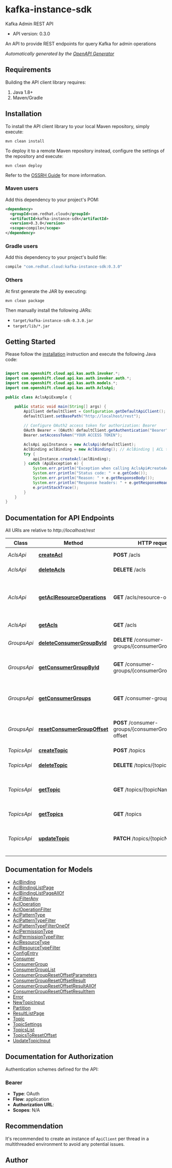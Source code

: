 # kafka-instance-sdk

Kafka Admin REST API

- API version: 0.3.0

An API to provide REST endpoints for query Kafka for admin operations


*Automatically generated by the [OpenAPI Generator](https://openapi-generator.tech)*

## Requirements

Building the API client library requires:

1. Java 1.8+
2. Maven/Gradle

## Installation

To install the API client library to your local Maven repository, simply execute:

```shell
mvn clean install
```

To deploy it to a remote Maven repository instead, configure the settings of the repository and execute:

```shell
mvn clean deploy
```

Refer to the [OSSRH Guide](http://central.sonatype.org/pages/ossrh-guide.html) for more information.

### Maven users

Add this dependency to your project's POM:

```xml
<dependency>
  <groupId>com.redhat.cloud</groupId>
  <artifactId>kafka-instance-sdk</artifactId>
  <version>0.3.0</version>
  <scope>compile</scope>
</dependency>
```

### Gradle users

Add this dependency to your project's build file:

```groovy
compile "com.redhat.cloud:kafka-instance-sdk:0.3.0"
```

### Others

At first generate the JAR by executing:

```shell
mvn clean package
```

Then manually install the following JARs:

- `target/kafka-instance-sdk-0.3.0.jar`
- `target/lib/*.jar`

## Getting Started

Please follow the [installation](#installation) instruction and execute the following Java code:

```java

import com.openshift.cloud.api.kas.auth.invoker.*;
import com.openshift.cloud.api.kas.auth.invoker.auth.*;
import com.openshift.cloud.api.kas.auth.models.*;
import com.openshift.cloud.api.kas.auth.AclsApi;

public class AclsApiExample {

    public static void main(String[] args) {
        ApiClient defaultClient = Configuration.getDefaultApiClient();
        defaultClient.setBasePath("http://localhost/rest");
        
        // Configure OAuth2 access token for authorization: Bearer
        OAuth Bearer = (OAuth) defaultClient.getAuthentication("Bearer");
        Bearer.setAccessToken("YOUR ACCESS TOKEN");

        AclsApi apiInstance = new AclsApi(defaultClient);
        AclBinding aclBinding = new AclBinding(); // AclBinding | ACL to create.
        try {
            apiInstance.createAcl(aclBinding);
        } catch (ApiException e) {
            System.err.println("Exception when calling AclsApi#createAcl");
            System.err.println("Status code: " + e.getCode());
            System.err.println("Reason: " + e.getResponseBody());
            System.err.println("Response headers: " + e.getResponseHeaders());
            e.printStackTrace();
        }
    }
}

```

## Documentation for API Endpoints

All URIs are relative to *http://localhost/rest*

Class | Method | HTTP request | Description
------------ | ------------- | ------------- | -------------
*AclsApi* | [**createAcl**](docs/AclsApi.md#createAcl) | **POST** /acls | Create ACL binding
*AclsApi* | [**deleteAcls**](docs/AclsApi.md#deleteAcls) | **DELETE** /acls | Delete ACL bindings
*AclsApi* | [**getAclResourceOperations**](docs/AclsApi.md#getAclResourceOperations) | **GET** /acls/resource-operations | Retrieve allowed ACL resources and operations
*AclsApi* | [**getAcls**](docs/AclsApi.md#getAcls) | **GET** /acls | List ACL bindings
*GroupsApi* | [**deleteConsumerGroupById**](docs/GroupsApi.md#deleteConsumerGroupById) | **DELETE** /consumer-groups/{consumerGroupId} | Delete a consumer group.
*GroupsApi* | [**getConsumerGroupById**](docs/GroupsApi.md#getConsumerGroupById) | **GET** /consumer-groups/{consumerGroupId} | Get a single consumer group by its unique ID.
*GroupsApi* | [**getConsumerGroups**](docs/GroupsApi.md#getConsumerGroups) | **GET** /consumer-groups | List of consumer groups in the Kafka instance.
*GroupsApi* | [**resetConsumerGroupOffset**](docs/GroupsApi.md#resetConsumerGroupOffset) | **POST** /consumer-groups/{consumerGroupId}/reset-offset | Reset the offset for a consumer group.
*TopicsApi* | [**createTopic**](docs/TopicsApi.md#createTopic) | **POST** /topics | Creates a new topic
*TopicsApi* | [**deleteTopic**](docs/TopicsApi.md#deleteTopic) | **DELETE** /topics/{topicName} | Deletes a  topic
*TopicsApi* | [**getTopic**](docs/TopicsApi.md#getTopic) | **GET** /topics/{topicName} | Retrieves the topic with the specified name.
*TopicsApi* | [**getTopics**](docs/TopicsApi.md#getTopics) | **GET** /topics | List of topics
*TopicsApi* | [**updateTopic**](docs/TopicsApi.md#updateTopic) | **PATCH** /topics/{topicName} | Updates the topic with the specified name.


## Documentation for Models

 - [AclBinding](docs/AclBinding.md)
 - [AclBindingListPage](docs/AclBindingListPage.md)
 - [AclBindingListPageAllOf](docs/AclBindingListPageAllOf.md)
 - [AclFilterAny](docs/AclFilterAny.md)
 - [AclOperation](docs/AclOperation.md)
 - [AclOperationFilter](docs/AclOperationFilter.md)
 - [AclPatternType](docs/AclPatternType.md)
 - [AclPatternTypeFilter](docs/AclPatternTypeFilter.md)
 - [AclPatternTypeFilterOneOf](docs/AclPatternTypeFilterOneOf.md)
 - [AclPermissionType](docs/AclPermissionType.md)
 - [AclPermissionTypeFilter](docs/AclPermissionTypeFilter.md)
 - [AclResourceType](docs/AclResourceType.md)
 - [AclResourceTypeFilter](docs/AclResourceTypeFilter.md)
 - [ConfigEntry](docs/ConfigEntry.md)
 - [Consumer](docs/Consumer.md)
 - [ConsumerGroup](docs/ConsumerGroup.md)
 - [ConsumerGroupList](docs/ConsumerGroupList.md)
 - [ConsumerGroupResetOffsetParameters](docs/ConsumerGroupResetOffsetParameters.md)
 - [ConsumerGroupResetOffsetResult](docs/ConsumerGroupResetOffsetResult.md)
 - [ConsumerGroupResetOffsetResultAllOf](docs/ConsumerGroupResetOffsetResultAllOf.md)
 - [ConsumerGroupResetOffsetResultItem](docs/ConsumerGroupResetOffsetResultItem.md)
 - [Error](docs/Error.md)
 - [NewTopicInput](docs/NewTopicInput.md)
 - [Partition](docs/Partition.md)
 - [ResultListPage](docs/ResultListPage.md)
 - [Topic](docs/Topic.md)
 - [TopicSettings](docs/TopicSettings.md)
 - [TopicsList](docs/TopicsList.md)
 - [TopicsToResetOffset](docs/TopicsToResetOffset.md)
 - [UpdateTopicInput](docs/UpdateTopicInput.md)


## Documentation for Authorization

Authentication schemes defined for the API:
### Bearer


- **Type**: OAuth
- **Flow**: application
- **Authorization URL**: 
- **Scopes**: N/A


## Recommendation

It's recommended to create an instance of `ApiClient` per thread in a multithreaded environment to avoid any potential issues.

## Author



